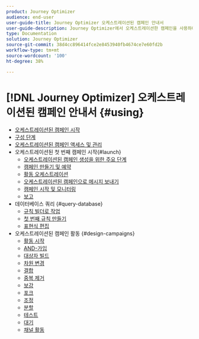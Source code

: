 ```yaml
---
product: Journey Optimizer
audience: end-user
user-guide-title: Journey Optimizer 오케스트레이션된 캠페인 안내서
user-guide-description: Journey Optimizer에서 오케스트레이션한 캠페인을 사용하여 고급 세분화 전략으로 크로스 채널 캠페인을 계획하고 조율할 수 있습니다.
type: Documentation
solution: Journey Optimizer
source-git-commit: 38d4cc896414fce2e8453940fb4674ce7e60fd2b
workflow-type: tm+mt
source-wordcount: '100'
ht-degree: 38%

---
```


# [!DNL Journey Optimizer] 오케스트레이션된 캠페인 안내서 {#using}

+ [오케스트레이션된 캠페인 시작](using/orchestrated/gs-orchestrated-campaigns.md)
+ [구성 단계](using/orchestrated/configuration-steps.md)
+ [오케스트레이션된 캠페인 액세스 및 관리](using/orchestrated/access-manage-orchestrated-campaigns.md)
+ 오케스트레이션된 첫 번째 캠페인 시작{#launch}
   + [오케스트레이션된 캠페인 생성을 위한 주요 단계](using/orchestrated/gs-campaign-creation.md)
   + [캠페인 만들기 및 예약](using/orchestrated/create-orchestrated-campaign.md)
   + [활동 오케스트레이션](using/orchestrated/orchestrate-activities.md)
   + [오케스트레이션된 캠페인으로 메시지 보내기](using/orchestrated/send-messages.md)
   + [캠페인 시작 및 모니터링](using/orchestrated/start-monitor-campaigns.md)
   + [보고](using/orchestrated/reporting-campaigns.md)
+ 데이터베이스 쿼리 {#query-database}
   + [규칙 빌더로 작업](using/orchestrated/orchestrated-rule-builder.md)
   + [첫 번째 규칙 만들기](using/orchestrated/build-query.md)
   + [표현식 편집](using/orchestrated/edit-expressions.md)
+ 오케스트레이션된 캠페인 활동 {#design-campaigns}
   + [활동 시작](using/orchestrated/activities/about-activities.md)
   + [AND-가입](using/orchestrated/activities/and-join.md)
   + [대상자 빌드](using/orchestrated/activities/build-audience.md)
   + [차원 변경](using/orchestrated/activities/change-dimension.md)
   + [결합](using/orchestrated/activities/combine.md)
   + [중복 제거](using/orchestrated/activities/deduplication.md)
   + [보강](using/orchestrated/activities/enrichment.md)
   + [포크](using/orchestrated/activities/fork.md)
   + [조정](using/orchestrated/activities/reconciliation.md)
   + [분할](using/orchestrated/activities/split.md)
   + [테스트](using/orchestrated/activities/test.md)
   + [대기](using/orchestrated/activities/wait.md)
   + [채널 활동](using/orchestrated/activities/channels.md)
